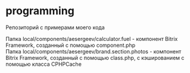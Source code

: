 # programming
Репозиторий с примерами моего кода

Папка local/components/aesergeev/calculator.fuel - компонент Bitrix Framework, созданный с помощью component.php<br/>
Папка local/components/aesergeev/brand.section.photos - компонент Bitrix Framework, созданный с помощью class.php, с кэшированием с помощью класса CPHPCache<br/>